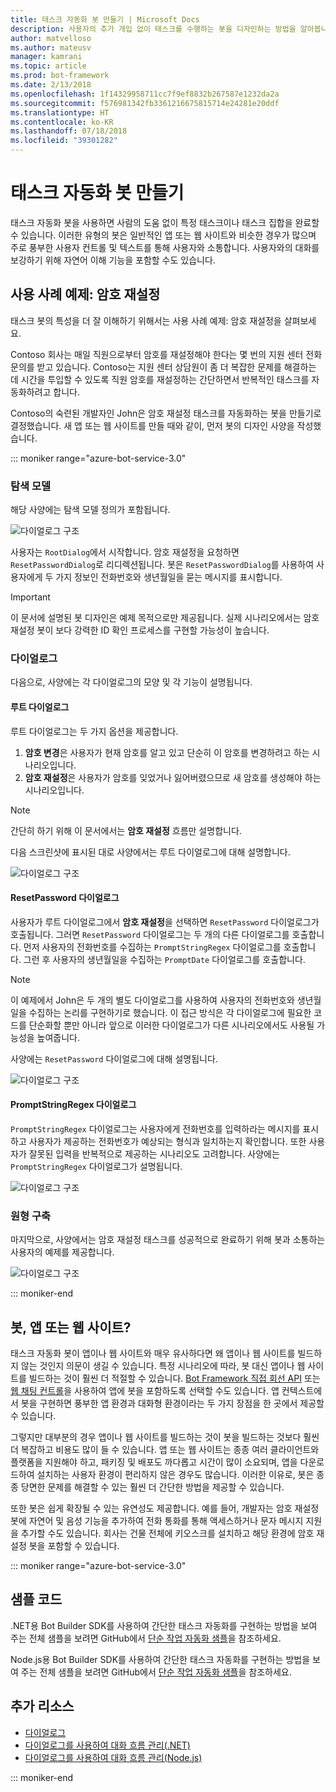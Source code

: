 ```yaml
---
title: 태스크 자동화 봇 만들기 | Microsoft Docs
description: 사용자의 추가 개입 없이 태스크를 수행하는 봇을 디자인하는 방법을 알아봅니다.
author: matvelloso
ms.author: mateusv
manager: kamrani
ms.topic: article
ms.prod: bot-framework
ms.date: 2/13/2018
ms.openlocfilehash: 1f14329958711cc7f9ef8832b267587e1232da2a
ms.sourcegitcommit: f576981342fb3361216675815714e24281e20ddf
ms.translationtype: HT
ms.contentlocale: ko-KR
ms.lasthandoff: 07/18/2018
ms.locfileid: "39301282"
---
```

# <a name="create-task-automation-bots"></a>태스크 자동화 봇 만들기

태스크 자동화 봇을 사용하면 사람의 도움 없이 특정 태스크이나 태스크 집합을 완료할 수 있습니다. 이러한 유형의 봇은 일반적인 앱 또는 웹 사이트와 비슷한 경우가 많으며 주로 풍부한 사용자 컨트롤 및 텍스트를 통해 사용자와 소통합니다. 사용자와의 대화를 보강하기 위해 자연어 이해 기능을 포함할 수도 있습니다. 

## <a name="example-use-case-password-reset"></a>사용 사례 예제: 암호 재설정

태스크 봇의 특성을 더 잘 이해하기 위해서는 사용 사례 예제: 암호 재설정을 살펴보세요. 

Contoso 회사는 매일 직원으로부터 암호를 재설정해야 한다는 몇 번의 지원 센터 전화 문의를 받고 있습니다. Contoso는 지원 센터 상담원이 좀 더 복잡한 문제를 해결하는 데 시간을 투입할 수 있도록 직원 암호를 재설정하는 간단하면서 반복적인 태스크를 자동화하려고 합니다. 

Contoso의 숙련된 개발자인 John은 암호 재설정 태스크를 자동화하는 봇을 만들기로 결정했습니다. 새 앱 또는 웹 사이트를 만들 때와 같이, 먼저 봇의 디자인 사양을 작성했습니다. 

::: moniker range="azure-bot-service-3.0"

### <a name="navigation-model"></a>탐색 모델

해당 사양에는 탐색 모델 정의가 포함됩니다.

![다이얼로그 구조](~/media/bot-service-design-pattern-task-automation/simple-task1.png)

사용자는 `RootDialog`에서 시작합니다. 암호 재설정을 요청하면  
`ResetPasswordDialog`로 리디렉션됩니다. 봇은 `ResetPasswordDialog`를 사용하여 사용자에게 두 가지 정보인 전화번호와 생년월일을 묻는 메시지를 표시합니다. 

> [!IMPORTANT]
> 이 문서에 설명된 봇 디자인은 예제 목적으로만 제공됩니다. 실제 시나리오에서는 암호 재설정 봇이 보다 강력한 ID 확인 프로세스를 구현할 가능성이 높습니다.

### <a name="dialogs"></a>다이얼로그

다음으로, 사양에는 각 다이얼로그의 모양 및 각 기능이 설명됩니다. 

#### <a name="root-dialog"></a>루트 다이얼로그

루트 다이얼로그는 두 가지 옵션을 제공합니다. 

1. **암호 변경**은 사용자가 현재 암호를 알고 있고 단순히 이 암호를 변경하려고 하는 시나리오입니다.
2. **암호 재설정**은 사용자가 암호를 잊었거나 잃어버렸으므로 새 암호를 생성해야 하는 시나리오입니다.

> [!NOTE]
> 간단히 하기 위해 이 문서에서는 **암호 재설정** 흐름만 설명합니다.

다음 스크린샷에 표시된 대로 사양에서는 루트 다이얼로그에 대해 설명합니다.

![다이얼로그 구조](~/media/bot-service-design-pattern-task-automation/simple-task2.png)

#### <a name="resetpassword-dialog"></a>ResetPassword 다이얼로그

사용자가 루트 다이얼로그에서 **암호 재설정**을 선택하면 `ResetPassword` 다이얼로그가 호출됩니다. 
그러면 `ResetPassword` 다이얼로그는 두 개의 다른 다이얼로그를 호출합니다. 
먼저 사용자의 전화번호를 수집하는 `PromptStringRegex` 다이얼로그를 호출합니다. 
그런 후 사용자의 생년월일을 수집하는 `PromptDate` 다이얼로그를 호출합니다. 

> [!NOTE]
> 이 예제에서 John은 두 개의 별도 다이얼로그를 사용하여 사용자의 전화번호와 생년월일을 수집하는 논리를 구현하기로 했습니다. 이 접근 방식은 각 다이얼로그에 필요한 코드를 단순화할 뿐만 아니라 앞으로 이러한 다이얼로그가 다른 시나리오에서도 사용될 가능성을 높여줍니다. 

사양에는 `ResetPassword` 다이얼로그에 대해 설명됩니다.

![다이얼로그 구조](~/media/bot-service-design-pattern-task-automation/simple-task3.png)

#### <a name="promptstringregex-dialog"></a>PromptStringRegex 다이얼로그

`PromptStringRegex` 다이얼로그는 사용자에게 전화번호를 입력하라는 메시지를 표시하고 사용자가 제공하는 전화번호가 예상되는 형식과 일치하는지 확인합니다. 
또한 사용자가 잘못된 입력을 반복적으로 제공하는 시나리오도 고려합니다. 
사양에는 `PromptStringRegex` 다이얼로그가 설명됩니다.

![다이얼로그 구조](~/media/bot-service-design-pattern-task-automation/simple-task4.png)

### <a name="prototype"></a>원형 구축

마지막으로, 사양에서는 암호 재설정 태스크를 성공적으로 완료하기 위해 봇과 소통하는 사용자의 예제를 제공합니다.

![다이얼로그 구조](~/media/bot-service-design-pattern-task-automation/simple-task5.png)

::: moniker-end 

## <a name="bot-app-or-website"></a>봇, 앱 또는 웹 사이트?

태스크 자동화 봇이 앱이나 웹 사이트와 매우 유사하다면 왜 앱이나 웹 사이트를 빌드하지 않는 것인지 의문이 생길 수 있습니다. 특정 시나리오에 따라, 봇 대신 앱이나 웹 사이트를 빌드하는 것이 훨씬 더 적절할 수 있습니다. [Bot Framework 직접 회선 API][directLineAPI] 또는 <a href="https://github.com/Microsoft/BotFramework-WebChat" target="_blank">웹 채팅 컨트롤</a>을 사용하여 앱에 봇을 포함하도록 선택할 수도 있습니다. 앱 컨텍스트에서 봇을 구현하면 풍부한 앱 환경과 대화형 환경이라는 두 가지 장점을 한 곳에서 제공할 수 있습니다. 

그렇지만 대부분의 경우 앱이나 웹 사이트를 빌드하는 것이 봇을 빌드하는 것보다 훨씬 더 복잡하고 비용도 많이 들 수 있습니다. 앱 또는 웹 사이트는 종종 여러 클라이언트와 플랫폼을 지원해야 하고, 패키징 및 배포도 까다롭고 시간이 많이 소요되며, 앱을 다운로드하여 설치하는 사용자 환경이 편리하지 않은 경우도 많습니다. 이러한 이유로, 봇은 종종 당면한 문제를 해결할 수 있는 훨씬 더 간단한 방법을 제공할 수 있습니다. 

또한 봇은 쉽게 확장될 수 있는 유연성도 제공합니다. 예를 들어, 개발자는 암호 재설정 봇에 자연어 및 음성 기능을 추가하여 전화 통화를 통해 액세스하거나 문자 메시지 지원을 추가할 수도 있습니다. 회사는 건물 전체에 키오스크를 설치하고 해당 환경에 암호 재설정 봇을 포함할 수 있습니다.

::: moniker range="azure-bot-service-3.0"
## <a name="sample-code"></a>샘플 코드

.NET용 Bot Builder SDK를 사용하여 간단한 태스크 자동화를 구현하는 방법을 보여 주는 전체 샘플을 보려면 GitHub에서 <a href="https://github.com/Microsoft/BotBuilder-Samples/tree/master/CSharp/capability-SimpleTaskAutomation" target="_blank">단순 작업 자동화 샘플</a>을 참조하세요.

Node.js용 Bot Builder SDK를 사용하여 간단한 태스크 자동화를 구현하는 방법을 보여 주는 전체 샘플을 보려면 GitHub에서 <a href="https://github.com/Microsoft/BotBuilder-Samples/tree/master/Node/capability-SimpleTaskAutomation" target="_blank">단순 작업 자동화 샘플</a>을 참조하세요.

## <a name="additional-resources"></a>추가 리소스

- [다이얼로그](~/dotnet/bot-builder-dotnet-dialogs.md)
- [다이얼로그를 사용하여 대화 흐름 관리(.NET)](~/dotnet/bot-builder-dotnet-manage-conversation-flow.md)
- [다이얼로그를 사용하여 대화 흐름 관리(Node.js)](~/nodejs/bot-builder-nodejs-manage-conversation-flow.md)

::: moniker-end

[directLineAPI]: https://docs.botframework.com/en-us/restapi/directline3/#navtitle
